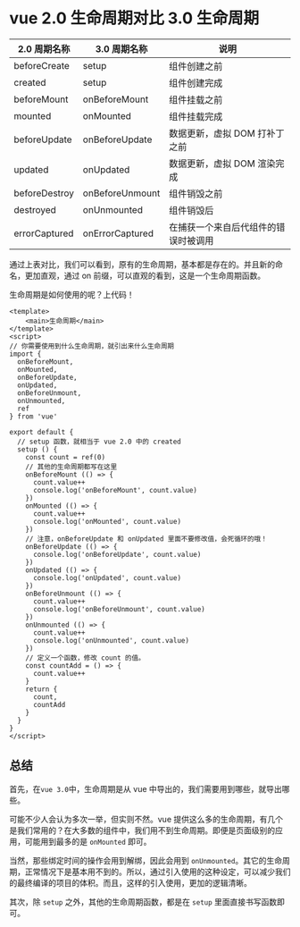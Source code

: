 # vue 2.0 生命周期对比 3.0 生命周期

 | 2.0 周期名称 | 3.0 周期名称 | 说明 | 
 |  ---  |  ---  |  ---  | 
 | beforeCreate | setup | 组件创建之前 | 
 | created | setup | 组件创建完成 | 
 | beforeMount | onBeforeMount | 组件挂载之前 | 
 | mounted | onMounted | 组件挂载完成 | 
 | beforeUpdate | onBeforeUpdate | 数据更新，虚拟 DOM 打补丁之前 | 
 | updated | onUpdated | 数据更新，虚拟 DOM 渲染完成 | 
 | beforeDestroy | onBeforeUnmount | 组件销毁之前 | 
 | destroyed | onUnmounted | 组件销毁后 | 
 | errorCaptured | onErrorCaptured | 在捕获一个来自后代组件的错误时被调用 |
 

通过上表对比，我们可以看到，原有的生命周期，基本都是存在的。并且新的命名，更加直观，通过 on 前缀，可以直观的看到，这是一个生命周期函数。

生命周期是如何使用的呢？上代码！

```vue
<template>
    <main>生命周期</main>
</template>
<script>
// 你需要使用到什么生命周期，就引出来什么生命周期
import {
  onBeforeMount,
  onMounted,
  onBeforeUpdate,
  onUpdated,
  onBeforeUnmount,
  onUnmounted,
  ref
} from 'vue'

export default {
  // setup 函数，就相当于 vue 2.0 中的 created
  setup () {
    const count = ref(0)
    // 其他的生命周期都写在这里
    onBeforeMount (() => {
      count.value++
      console.log('onBeforeMount', count.value)
    })
    onMounted (() => {
      count.value++
      console.log('onMounted', count.value)
    })
    // 注意，onBeforeUpdate 和 onUpdated 里面不要修改值，会死循环的哦！
    onBeforeUpdate (() => {
      console.log('onBeforeUpdate', count.value)
    })
    onUpdated (() => {
      console.log('onUpdated', count.value)
    })
    onBeforeUnmount (() => {
      count.value++
      console.log('onBeforeUnmount', count.value)
    })
    onUnmounted (() => {
      count.value++
      console.log('onUnmounted', count.value)
    })
    // 定义一个函数，修改 count 的值。
    const countAdd = () => {
      count.value++
    }
    return {
      count,
      countAdd
    }
  }
}
</script>
```
## 总结

首先，在`vue 3.0`中，生命周期是从 vue 中导出的，我们需要用到哪些，就导出哪些。

可能不少人会认为多次一举，但实则不然。vue 提供这么多的生命周期，有几个是我们常用的？在大多数的组件中，我们用不到生命周期。即便是页面级别的应用，可能用到最多的是 `onMounted` 即可。

当然，那些绑定时间的操作会用到解绑，因此会用到 `onUnmounted`。其它的生命周期，正常情况下是基本用不到的。所以，通过引入使用的这种设定，可以减少我们的最终编译的项目的体积。而且，这样的引入使用，更加的逻辑清晰。

其次，除 `setup` 之外，其他的生命周期函数，都是在 `setup` 里面直接书写函数即可。